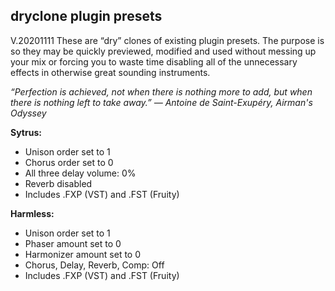 ## dryclone plugin presets

V.20201111
These are “dry” clones of existing plugin presets.
The purpose is so they may be quickly previewed, modified and used
without messing up your mix or forcing you to waste time disabling
all of the unnecessary effects in otherwise great sounding
instruments.

*“Perfection is achieved, not when there is nothing more to add, but when there is nothing left to take away.”
― Antoine de Saint-Exupéry, Airman's Odyssey*

**Sytrus:**
- Unison order set to 1
- Chorus order set to 0
- All three delay volume: 0%
- Reverb disabled
- Includes .FXP (VST) and .FST (Fruity)

**Harmless:**
- Unison order set to 1
- Phaser amount set to 0
- Harmonizer amount set to 0
- Chorus, Delay, Reverb, Comp: Off
- Includes .FXP (VST) and .FST (Fruity)
